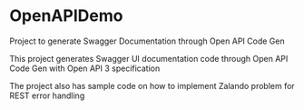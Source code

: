 # OpenAPIDemo
Project to generate Swagger Documentation through Open API Code Gen

This project generates Swagger UI documentation code through Open API Code Gen with Open API 3 specification

The project also has sample code on how to implement Zalando problem for REST error handling
